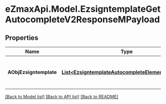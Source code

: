 
# eZmaxApi.Model.EzsigntemplateGetAutocompleteV2ResponseMPayload

## Properties

Name | Type | Description | Notes
------------ | ------------- | ------------- | -------------
**AObjEzsigntemplate** | [**List&lt;EzsigntemplateAutocompleteElementResponse&gt;**](EzsigntemplateAutocompleteElementResponse.md) | An array of Ezsigntemplate autocomplete element response. | 

[[Back to Model list]](../README.md#documentation-for-models)
[[Back to API list]](../README.md#documentation-for-api-endpoints)
[[Back to README]](../README.md)

